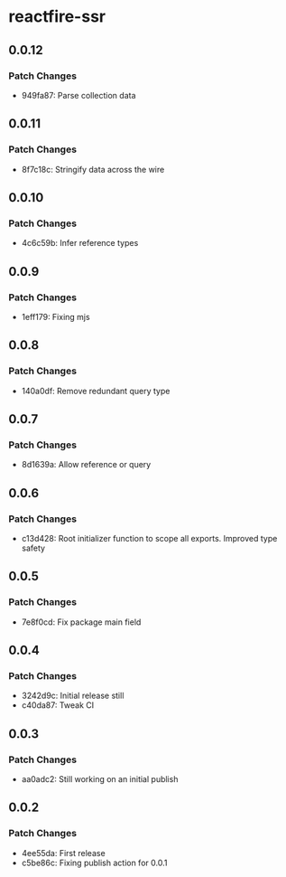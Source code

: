 # reactfire-ssr

## 0.0.12

### Patch Changes

- 949fa87: Parse collection data

## 0.0.11

### Patch Changes

- 8f7c18c: Stringify data across the wire

## 0.0.10

### Patch Changes

- 4c6c59b: Infer reference types

## 0.0.9

### Patch Changes

- 1eff179: Fixing mjs

## 0.0.8

### Patch Changes

- 140a0df: Remove redundant query type

## 0.0.7

### Patch Changes

- 8d1639a: Allow reference or query

## 0.0.6

### Patch Changes

- c13d428: Root initializer function to scope all exports. Improved type safety

## 0.0.5

### Patch Changes

- 7e8f0cd: Fix package main field

## 0.0.4

### Patch Changes

- 3242d9c: Initial release still
- c40da87: Tweak CI

## 0.0.3

### Patch Changes

- aa0adc2: Still working on an initial publish

## 0.0.2

### Patch Changes

- 4ee55da: First release
- c5be86c: Fixing publish action for 0.0.1
